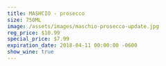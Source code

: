 ```yaml
---
title: MASHCIO - prosecco
size: 750ML
image: /assets/images/maschio-prosecco-update.jpg
reg_price: $10.99
special_price: $7.99
expiration_date: 2018-04-11 00:00:00 -0600
show_wine: true
---
```


